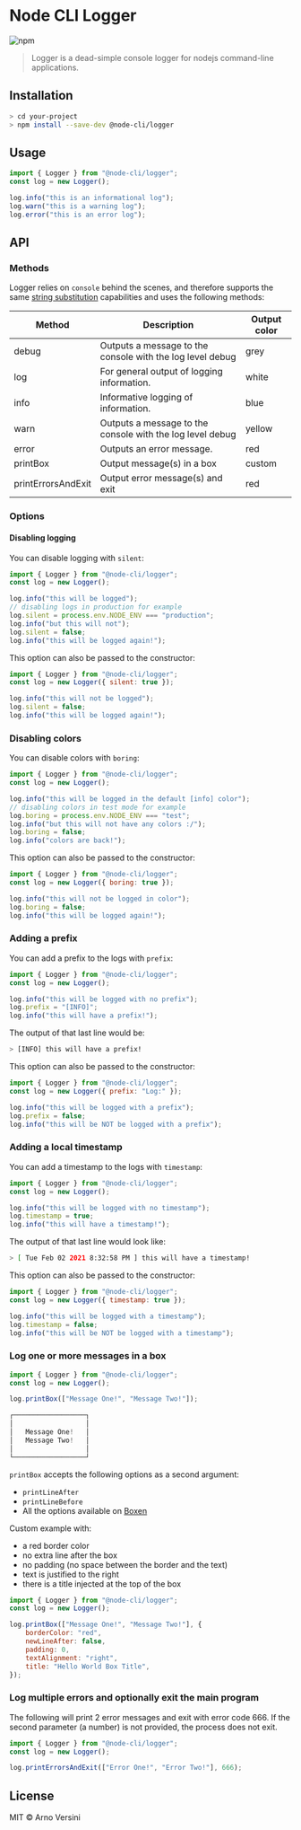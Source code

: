 # Node CLI Logger

![npm](https://img.shields.io/npm/v/@node-cli/logger?label=version&logo=npm)

> Logger is a dead-simple console logger for nodejs command-line applications.

## Installation

```sh
> cd your-project
> npm install --save-dev @node-cli/logger
```

## Usage

```js
import { Logger } from "@node-cli/logger";
const log = new Logger();

log.info("this is an informational log");
log.warn("this is a warning log");
log.error("this is an error log");
```

## API

### Methods

Logger relies on `console` behind the scenes, and therefore supports the same [string substitution](https://developer.mozilla.org/en-US/docs/Web/API/console#Using_string_substitutions) capabilities and uses the following methods:

| Method             | Description                                               | Output color |
| ------------------ | --------------------------------------------------------- | ------------ |
| debug              | Outputs a message to the console with the log level debug | grey         |
| log                | For general output of logging information.                | white        |
| info               | Informative logging of information.                       | blue         |
| warn               | Outputs a message to the console with the log level debug | yellow       |
| error              | Outputs an error message.                                 | red          |
| printBox           | Output message(s) in a box                                | custom       |
| printErrorsAndExit | Output error message(s) and exit                          | red          |

### Options

#### Disabling logging

You can disable logging with `silent`:

```js
import { Logger } from "@node-cli/logger";
const log = new Logger();

log.info("this will be logged");
// disabling logs in production for example
log.silent = process.env.NODE_ENV === "production";
log.info("but this will not");
log.silent = false;
log.info("this will be logged again!");
```

This option can also be passed to the constructor:

```js
import { Logger } from "@node-cli/logger";
const log = new Logger({ silent: true });

log.info("this will not be logged");
log.silent = false;
log.info("this will be logged again!");
```

### Disabling colors

You can disable colors with `boring`:

```js
import { Logger } from "@node-cli/logger";
const log = new Logger();

log.info("this will be logged in the default [info] color");
// disabling colors in test mode for example
log.boring = process.env.NODE_ENV === "test";
log.info("but this will not have any colors :/");
log.boring = false;
log.info("colors are back!");
```

This option can also be passed to the constructor:

```js
import { Logger } from "@node-cli/logger";
const log = new Logger({ boring: true });

log.info("this will not be logged in color");
log.boring = false;
log.info("this will be logged again!");
```

### Adding a prefix

You can add a prefix to the logs with `prefix`:

```js
import { Logger } from "@node-cli/logger";
const log = new Logger();

log.info("this will be logged with no prefix");
log.prefix = "[INFO]";
log.info("this will have a prefix!");
```

The output of that last line would be:

```sh
> [INFO] this will have a prefix!
```

This option can also be passed to the constructor:

```js
import { Logger } from "@node-cli/logger";
const log = new Logger({ prefix: "Log:" });

log.info("this will be logged with a prefix");
log.prefix = false;
log.info("this will be NOT be logged with a prefix");
```

### Adding a local timestamp

You can add a timestamp to the logs with `timestamp`:

```js
import { Logger } from "@node-cli/logger";
const log = new Logger();

log.info("this will be logged with no timestamp");
log.timestamp = true;
log.info("this will have a timestamp!");
```

The output of that last line would look like:

```sh
> [ Tue Feb 02 2021 8:32:58 PM ] this will have a timestamp!
```

This option can also be passed to the constructor:

```js
import { Logger } from "@node-cli/logger";
const log = new Logger({ timestamp: true });

log.info("this will be logged with a timestamp");
log.timestamp = false;
log.info("this will be NOT be logged with a timestamp");
```

### Log one or more messages in a box

```js
import { Logger } from "@node-cli/logger";
const log = new Logger();

log.printBox(["Message One!", "Message Two!"]);

┌──────────────────┐
│                  │
│   Message One!   │
│   Message Two!   │
│                  │
└──────────────────┘

```

`printBox` accepts the following options as a second argument:

- `printLineAfter`
- `printLineBefore`
- All the options available on [Boxen](https://github.com/sindresorhus/boxen)

Custom example with:

- a red border color
- no extra line after the box
- no padding (no space between the border and the text)
- text is justified to the right
- there is a title injected at the top of the box

```js
import { Logger } from "@node-cli/logger";
const log = new Logger();

log.printBox(["Message One!", "Message Two!"], {
	borderColor: "red",
	newLineAfter: false,
	padding: 0,
	textAlignment: "right",
	title: "Hello World Box Title",
});
```

### Log multiple errors and optionally exit the main program

The following will print 2 error messages and exit with error code 666.
If the second parameter (a number) is not provided, the process does not exit.

```js
import { Logger } from "@node-cli/logger";
const log = new Logger();

log.printErrorsAndExit(["Error One!", "Error Two!"], 666);
```

## License

MIT © Arno Versini
